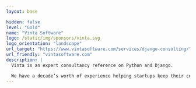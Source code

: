 ```yaml
---
layout: base

hidden: false
level: "Gold"
name: "Vinta Software"
logo: /static/img/sponsors/vinta.svg
logo_orientation: "landscape"
url_target: "https://www.vintasoftware.com/services/django-consulting/"
url_friendly: "vintasoftware.com"
description: |
  Vinta is an expert consultancy reference on Python and Django.

  We have a decade’s worth of experience helping startups keep their codebase on track. As applications grow complex, most tech teams are overwhelmed with performance, architecture, bugs, and scalability issues. Vinta uses expert consultancy skills to tackle the roots of problems with minimum effort for your company. We offer optimal scalable solutions with code, processes, and product vision.
---
```


